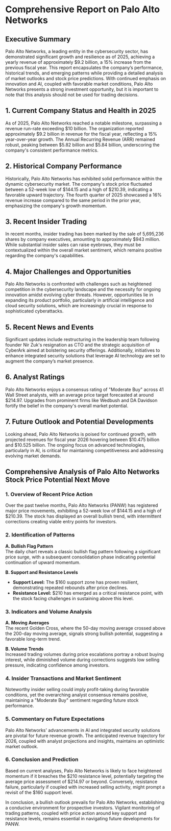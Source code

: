# Comprehensive Report on Palo Alto Networks

## Executive Summary
Palo Alto Networks, a leading entity in the cybersecurity sector, has demonstrated significant growth and resilience as of 2025, achieving a yearly revenue of approximately $9.2 billion, a 15% increase from the previous fiscal year. This report encapsulates the company’s performance, historical trends, and emerging patterns while providing a detailed analysis of market outlooks and stock price predictions. With continued emphasis on innovation and AI, coupled with favorable market conditions, Palo Alto Networks presents a strong investment opportunity, but it is important to note that this analysis should not be used for trading decisions.

## 1. Current Company Status and Health in 2025
As of 2025, Palo Alto Networks reached a notable milestone, surpassing a revenue run-rate exceeding $10 billion. The organization reported approximately $9.2 billion in revenue for the fiscal year, reflecting a 15% year-over-year growth. The Annual Recurring Revenue (ARR) remained robust, peaking between $5.82 billion and $5.84 billion, underscoring the company's consistent performance metrics.

## 2. Historical Company Performance
Historically, Palo Alto Networks has exhibited solid performance within the dynamic cybersecurity market. The company's stock price fluctuated between a 52-week low of $144.15 and a high of $210.39, indicating a favorable upward trajectory. The fourth quarter of 2025 showcased a 16% revenue increase compared to the same period in the prior year, emphasizing the company's growth momentum.

## 3. Recent Insider Trading
In recent months, insider trading has been marked by the sale of 5,695,236 shares by company executives, amounting to approximately $943 million. While substantial insider sales can raise eyebrows, they must be contextualized within the overall market sentiment, which remains positive regarding the company's capabilities.

## 4. Major Challenges and Opportunities
Palo Alto Networks is confronted with challenges such as heightened competition in the cybersecurity landscape and the necessity for ongoing innovation amidst evolving cyber threats. However, opportunities lie in expanding its product portfolio, particularly in artificial intelligence and cloud security solutions, which are increasingly crucial in response to sophisticated cyberattacks.

## 5. Recent News and Events
Significant updates include restructuring in the leadership team following founder Nir Zuk's resignation as CTO and the strategic acquisition of CyberArk aimed at bolstering security offerings. Additionally, initiatives to enhance integrated security solutions that leverage AI technology are set to augment the company’s market presence.

## 6. Analyst Ratings
Palo Alto Networks enjoys a consensus rating of "Moderate Buy" across 41 Wall Street analysts, with an average price target forecasted at around $214.97. Upgrades from prominent firms like Wedbush and DA Davidson fortify the belief in the company's overall market potential.

## 7. Future Outlook and Potential Developments
Looking ahead, Palo Alto Networks is poised for continued growth, with projected revenues for fiscal year 2026 hovering between $10.475 billion and $10.525 billion. The ongoing focus on advanced technologies, particularly in AI, is critical for maintaining competitiveness and addressing evolving market demands.

## Comprehensive Analysis of Palo Alto Networks Stock Price Potential Next Move

### 1. Overview of Recent Price Action
Over the past twelve months, Palo Alto Networks (PANW) has registered major price movements, exhibiting a 52-week low of $144.15 and a high of $210.39. The stock has displayed an overall bullish trend, with intermittent corrections creating viable entry points for investors.

### 2. Identification of Patterns
**A. Bullish Flag Pattern**  
The daily chart reveals a classic bullish flag pattern following a significant price surge, with a subsequent consolidation phase indicating potential continuation of upward momentum.

**B. Support and Resistance Levels**  
- **Support Level:** The $160 support zone has proven resilient, demonstrating repeated rebounds after price declines.
- **Resistance Level:** $210 has emerged as a critical resistance point, with the stock facing challenges in sustaining above this level.

### 3. Indicators and Volume Analysis
**A. Moving Averages**  
The recent Golden Cross, where the 50-day moving average crossed above the 200-day moving average, signals strong bullish potential, suggesting a favorable long-term trend.

**B. Volume Trends**  
Increased trading volumes during price escalations portray a robust buying interest, while diminished volume during corrections suggests low selling pressure, indicating confidence among investors.

### 4. Insider Transactions and Market Sentiment
Noteworthy insider selling could imply profit-taking during favorable conditions, yet the overarching analyst consensus remains positive, maintaining a "Moderate Buy" sentiment regarding future stock performance.

### 5. Commentary on Future Expectations
Palo Alto Networks' advancements in AI and integrated security solutions are pivotal for future revenue growth. The anticipated revenue trajectory for 2026, coupled with analyst projections and insights, maintains an optimistic market outlook.

### 6. Conclusion and Prediction
Based on current analyses, Palo Alto Networks is likely to face heightened momentum if it breaches the $210 resistance level, potentially targeting the average price assessment of $214.97 or beyond. Conversely, resistance failure, particularly if coupled with increased selling activity, might prompt a revisit of the $160 support level. 

In conclusion, a bullish outlook prevails for Palo Alto Networks, establishing a conducive environment for prospective investors. Vigilant monitoring of trading patterns, coupled with price action around key support and resistance levels, remains essential in navigating future developments for PANW.